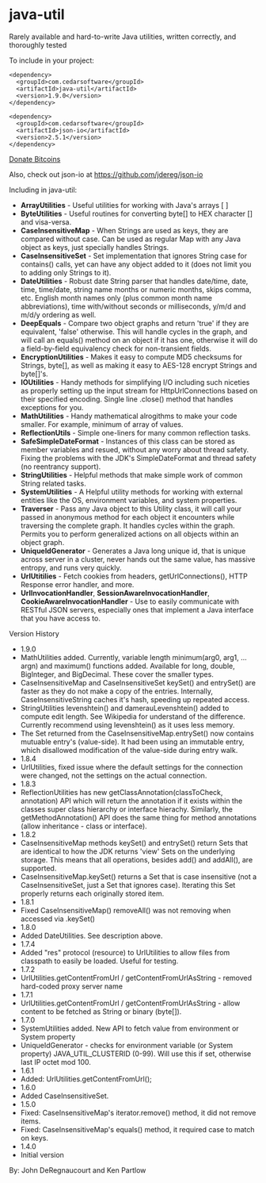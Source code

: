 java-util
=========
Rarely available and hard-to-write Java utilities, written correctly, and thoroughly tested

To include in your project:
```
<dependency>
  <groupId>com.cedarsoftware</groupId>
  <artifactId>java-util</artifactId>
  <version>1.9.0</version>
</dependency>

<dependency>
  <groupId>com.cedarsoftware</groupId>
  <artifactId>json-io</artifactId>
  <version>2.5.1</version>
</dependency>
```
<a class="coinbase-button" data-code="95fd9e409d5eb4160314a7c6030be682" data-button-style="custom_large" data-custom="java-util" href="https://coinbase.com/checkouts/95fd9e409d5eb4160314a7c6030be682">Donate Bitcoins</a><script src="https://coinbase.com/assets/button.js" type="text/javascript"></script>

Also, check out json-io at https://github.com/jdereg/json-io

Including in java-util:
* **ArrayUtilities** - Useful utilities for working with Java's arrays [ ]
* **ByteUtilities** - Useful routines for converting byte[] to HEX character [] and visa-versa.
* **CaseInsensitiveMap** - When Strings are used as keys, they are compared without case. Can be used as regular Map with any Java object as keys, just specially handles Strings.
* **CaseInsensitiveSet** - Set implementation that ignores String case for contains() calls, yet can have any object added to it (does not limit you to adding only Strings to it).
* **DateUtilities** - Robust date String parser that handles date/time, date, time, time/date, string name months or numeric months, skips comma, etc. English month names only (plus common month name abbreviations), time with/without seconds or milliseconds, y/m/d and m/d/y ordering as well.
* **DeepEquals** - Compare two object graphs and return 'true' if they are equivalent, 'false' otherwise.  This will handle cycles in the graph, and will call an equals() method on an object if it has one, otherwise it will do a field-by-field equivalency check for non-transient fields.
* **EncryptionUtilities** - Makes it easy to compute MD5 checksums for Strings, byte[], as well as making it easy to AES-128 encrypt Strings and byte[]'s.
* **IOUtilities** - Handy methods for simplifying I/O including such niceties as properly setting up the input stream for HttpUrlConnections based on their specified encoding.  Single line .close() method that handles exceptions for you.
* **MathUtilities** - Handy mathematical alrogithms to make your code smaller.  For example, minimum of array of values.
* **ReflectionUtils** - Simple one-liners for many common reflection tasks.
* **SafeSimpleDateFormat** - Instances of this class can be stored as member variables and resued, without any worry about thread safety.  Fixing the problems with the JDK's SimpleDateFormat and thread safety (no reentrancy support).
* **StringUtilities** - Helpful methods that make simple work of common String related tasks.
* **SystemUtilities** - A Helpful utility methods for working with external entities like the OS, environment variables, and system properties.
* **Traverser** - Pass any Java object to this Utility class, it will call your passed in anonymous method for each object it encounters while traversing the complete graph.  It handles cycles within the graph. Permits you to perform generalized actions on all objects within an object graph.
* **UniqueIdGenerator** - Generates a Java long unique id, that is unique across server in a cluster, never hands out the same value, has massive entropy, and runs very quickly.
* **UrlUtitilies** - Fetch cookies from headers, getUrlConnections(), HTTP Response error handler, and more.
* **UrlInvocationHandler**, **SessionAwareInvocationHandler**, **CookieAwareInvocationHandler** - Use to easily communicate with RESTful JSON servers, especially ones that implement a Java interface that you have access to.

Version History
* 1.9.0
 * MathUtilities added.  Currently, variable length minimum(arg0, arg1, ... argn) and maximum() functions added.  Available for long, double, BigInteger, and BigDecimal.   These cover the smaller types.
 * CaseInsensitiveMap and CaseInsensitiveSet keySet() and entrySet() are faster as they do not make a copy of the entries.  Internally, CaseInsensitiveString caches it's hash, speeding up repeated access.
 * StringUtilities levenshtein() and damerauLevenshtein() added to compute edit length.  See Wikipedia for understand of the difference.  Currently recommend using levenshtein() as it uses less memory.
 * The Set returned from the CaseInsensitiveMap.entrySet() now contains mutuable entry's (value-side). It had been using an immutable entry, which disallowed modification of the value-side during entry walk.
* 1.8.4
 * UrlUtilities, fixed issue where the default settings for the connection were changed, not the settings on the actual connection.
* 1.8.3
 * ReflectionUtilities has new getClassAnnotation(classToCheck, annotation) API which will return the annotation if it exists within the classes super class hierarchy or interface hierachy.  Similarly, the getMethodAnnotation() API does the same thing for method annotations (allow inheritance - class or interface).
* 1.8.2
 * CaseInsensitiveMap methods keySet() and entrySet() return Sets that are identical to how the JDK returns 'view' Sets on the underlying storage.  This means that all operations, besides add() and addAll(), are supported.
 * CaseInsensitiveMap.keySet() returns a Set that is case insensitive (not a CaseInsensitiveSet, just a Set that ignores case).  Iterating this Set properly returns each originally stored item.
* 1.8.1
 * Fixed CaseInsensitiveMap() removeAll() was not removing when accessed via .keySet()
* 1.8.0
 * Added DateUtilities.  See description above.
* 1.7.4
 * Added "res" protocol (resource) to UrlUtilities to allow files from classpath to easily be loaded.  Useful for testing.
* 1.7.2
 * UrlUtilities.getContentFromUrl / getContentFromUrlAsString - removed hard-coded proxy server name
* 1.7.1
 * UrlUtilities.getContentFromUrl / getContentFromUrlAsString - allow content to be fetched as String or binary (byte[]).
* 1.7.0
 * SystemUtilities added.  New API to fetch value from environment or System property
 * UniqueIdGenerator - checks for environment variable (or System property) JAVA_UTIL_CLUSTERID (0-99).  Will use this if set, otherwise last IP octet mod 100.
* 1.6.1
 * Added: UrlUtilities.getContentFromUrl();
* 1.6.0
 * Added CaseInsensitiveSet.
* 1.5.0
 * Fixed: CaseInsensitiveMap's iterator.remove() method, it did not remove items.  
 * Fixed: CaseInsensitiveMap's equals() method, it required case to match on keys.
* 1.4.0
 * Initial version

By: John DeRegnaucourt and Ken Partlow
